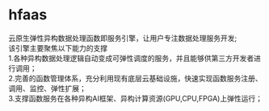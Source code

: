 # hfaas
云原生弹性异构数据处理函数即服务引擎，让用户专注数据处理服务开发;<br/>该引擎主要聚焦以下能力的支撑<br/>
1.各种异构数据处理逻辑自动变成可弹性调度的服务，并且能够供第三方开发者进行调用；<br/>
2.完善的函数管理体系，充分利用现有底层云基础设施，快速实现函数服务注册、调用、监控、弹性扩展；<br/>
3.支撑函数服务在各种异构AI框架、异构计算资源(GPU,CPU,FPGA)上弹性运行；<br/>

